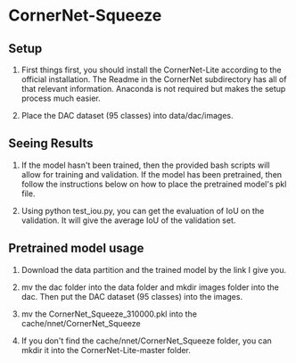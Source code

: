 # CornerNet-Squeeze

## Setup
1. First things first, you should install the CornerNet-Lite according to the official installation.
The Readme in the CornerNet subdirectory has all of that relevant information. 
Anaconda is not required but makes the setup process much easier. 

2. Place the DAC dataset (95 classes) into data/dac/images.

## Seeing Results
1. If the model hasn't been trained, then the provided bash scripts will allow for training and validation.
If the model has been pretrained, then follow the instructions below on how to place the pretrained model's pkl file.

2. Using python test\_iou.py, you can get the evaluation of IoU on the validation. 
It will give the average IoU of the validation set.

## Pretrained model usage
1. Download the data partition and the trained model by the link I give you.

2. mv the dac folder into the data folder and mkdir images folder into the dac. Then put the DAC dataset (95 classes) into the images.

3. mv the CornerNet\_Squeeze\_310000.pkl into the cache/nnet/CornerNet\_Squeeze

4. If you don't find the cache/nnet/CornerNet\_Squeeze folder, you can mkdir it into the CornerNet-Lite-master folder.

